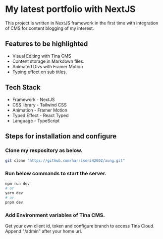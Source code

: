 # My latest portfolio with NextJS

This project is written in NextJS framework in the first time with integration of CMS for content blogging of my interest.

## Features to be highlighted

- Visual Editing with Tina CMS
- Content storage in Markdown files.
- Animated Divs with Framer Motion
- Typing effect on sub titles.

## Tech Stack

- Framework - NextJS
- CSS library - Tailwind CSS
- Animation - Framer Motion
- Typed Effect - React Typed
- Language - TypeScript

## Steps for installation and configure

### Clone my respository as below.

```bash
git clone "https://github.com/harrison542002/aung.git"
```

### Run below commands to start the server.

```bash
npm run dev
# or
yarn dev
# or
pnpm dev
```

### Add Environment variables of Tina CMS.

Get your own client id, token and configure branch to access Tina Cloud.
Append "/admin" after your home url.
